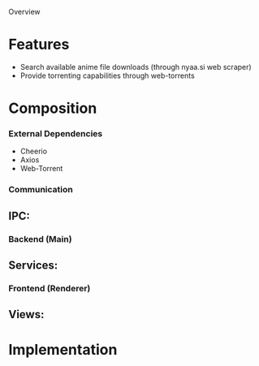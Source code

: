 Overview


# Features
- Search available anime file downloads (through nyaa.si web scraper)
- Provide torrenting capabilities through web-torrents

# Composition

### External Dependencies
- Cheerio
- Axios
- Web-Torrent

### Communication
IPC:
- 
### Backend (Main)
Services:
- 

### Frontend (Renderer)
Views:
- 
# Implementation
